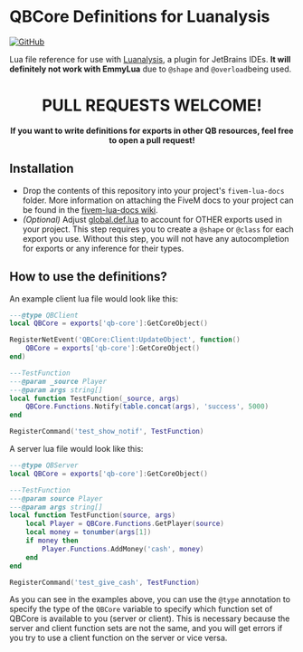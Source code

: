# QBCore Definitions for Luanalysis

[![GitHub](https://img.shields.io/github/license/Xseba360/qbcore-lua-defs)](LICENSE)

Lua file reference for use with [Luanalysis](https://github.com/Benjamin-Dobell/IntelliJ-Luanalysis), a plugin for
JetBrains IDEs. **It will definitely not work with EmmyLua** due to `@shape` and `@overload`being used.


<h1 align="center">PULL REQUESTS WELCOME!</h1>
<p align="center"><b>If you want to write definitions for exports in other QB resources, feel free to open a pull request!</b></p>


## Installation

- Drop the contents of this repository into your project's `fivem-lua-docs` folder. More information on attaching the
  FiveM docs to your project can be found in the [fivem-lua-docs wiki](https://github.com/Xseba360/fivem-lua-docs/wiki).
- *(Optional)* Adjust [global.def.lua](global.def.lua) to account for OTHER exports used in your project. This step
  requires you to create a `@shape` or `@class` for each export you use. Without this step, you will not have any
  autocompletion for exports or any inference for their types.

## How to use the definitions?

An example client lua file would look like this:

```lua
---@type QBClient
local QBCore = exports['qb-core']:GetCoreObject()

RegisterNetEvent('QBCore:Client:UpdateObject', function()
    QBCore = exports['qb-core']:GetCoreObject()
end)

---TestFunction
---@param _source Player
---@param args string[]
local function TestFunction(_source, args)
    QBCore.Functions.Notify(table.concat(args), 'success', 5000)
end

RegisterCommand('test_show_notif', TestFunction)
```

A server lua file would look like this:

```lua
---@type QBServer
local QBCore = exports['qb-core']:GetCoreObject()

---TestFunction
---@param source Player
---@param args string[]
local function TestFunction(source, args)
    local Player = QBCore.Functions.GetPlayer(source)
    local money = tonumber(args[1])
    if money then
        Player.Functions.AddMoney('cash', money)
    end
end

RegisterCommand('test_give_cash', TestFunction)
```

As you can see in the examples above, you can use the `@type` annotation to specify the type of the `QBCore` variable to
specify which function set of QBCore is available to you (server or client). This is necessary because the server and
client function sets are not the same, and you will get errors if you try to use a client function on the server or vice
versa. 
